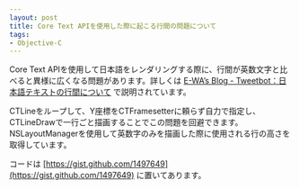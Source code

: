 ```yaml
---
layout: post
title: Core Text APIを使用した際に起こる行間の問題について
tags: 
- Objective-C
---
```



Core Text APIを使用して日本語をレンダリングする際に、行間が英数文字と比べると異様に広くなる問題があります。詳しくは [E-WA’s Blog - Tweetbot：日本語テキストの行間について](http://ewa4618.vjck.com/2011/07/05/tweetbot%EF%BC%9A%E6%97%A5%E6%9C%AC%E8%AA%9E%E3%83%86%E3%82%AD%E3%82%B9%E3%83%88%E3%81%AE%E8%A1%8C%E9%96%93%E3%81%AB%E3%81%A4%E3%81%84%E3%81%A6/) で説明されています。

CTLineをループして、Y座標をCTFramesetterに頼らず自力で指定し、CTLineDrawで一行ごと描画することでこの問題を回避できます。NSLayoutManagerを使用して英数字のみを描画した際に使用される行の高さを取得しています。

コードは [https://gist.github.com/1497649](https://gist.github.com/1497649) に置いてあります。
